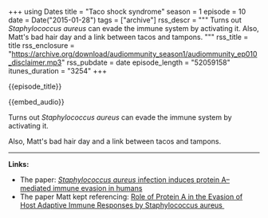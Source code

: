 +++
using Dates
title = "Taco shock syndrome"
season = 1
episode = 10
date = Date("2015-01-28")
tags = ["archive"]
rss_descr = """
Turns out *Staphylococcus aureus* can evade the immune system by activating it.
Also, Matt's bad hair day and a link between tacos and tampons.
"""
rss_title = title
rss_enclosure = "https://archive.org/download/audiommunity_season1/audiommunity_ep010_disclaimer.mp3"
rss_pubdate = date
episode_length = "52059158"
itunes_duration = "3254"
+++

{{episode_title}}

{{embed_audio}}

Turns out *Staphylococcus aureus* can evade the immune system by activating it.

Also, Matt's bad hair day and a link between tacos and tampons.

--------------------------------

**Links:**

- The paper: [*Staphylococcus aureus* infection induces protein A–mediated immune evasion in humans](http://jem.rupress.org/content/211/12/2331)
- The paper Matt kept referencing: [Role of Protein A in the Evasion of Host Adaptive Immune Responses by Staphylococcus aureus ](http://mbio.asm.org/content/4/5/e00575-13.full.pdf+html)
